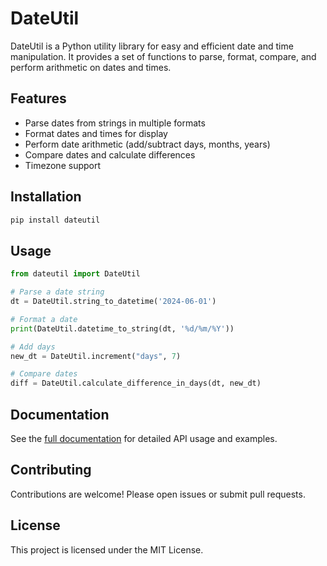 # DateUtil

DateUtil is a Python utility library for easy and efficient date and time manipulation. It provides a set of functions to parse, format, compare, and perform arithmetic on dates and times.

## Features

- Parse dates from strings in multiple formats
- Format dates and times for display
- Perform date arithmetic (add/subtract days, months, years)
- Compare dates and calculate differences
- Timezone support

## Installation

```bash
pip install dateutil
```

## Usage

```python
from dateutil import DateUtil

# Parse a date string
dt = DateUtil.string_to_datetime('2024-06-01')

# Format a date
print(DateUtil.datetime_to_string(dt, '%d/%m/%Y'))

# Add days
new_dt = DateUtil.increment("days", 7)

# Compare dates
diff = DateUtil.calculate_difference_in_days(dt, new_dt)
```

## Documentation

See the [full documentation](docs/) for detailed API usage and examples.

## Contributing

Contributions are welcome! Please open issues or submit pull requests.

## License

This project is licensed under the MIT License.